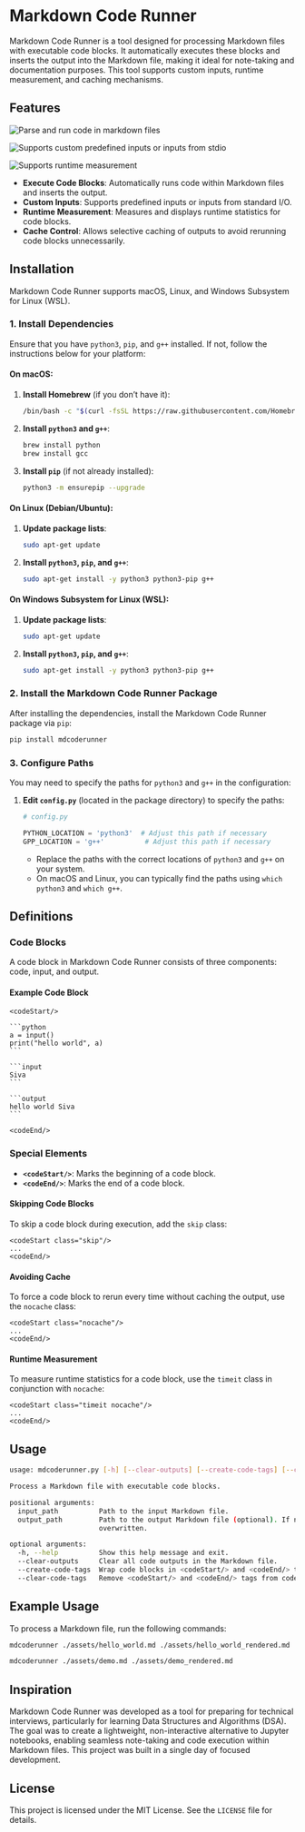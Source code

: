 # Markdown Code Runner

Markdown Code Runner is a tool designed for processing Markdown files with executable code blocks. It automatically executes these blocks and inserts the output into the Markdown file, making it ideal for note-taking and documentation purposes. This tool supports custom inputs, runtime measurement, and caching mechanisms.

## Features

![Parse and run code in markdown files](assets/imgs/demo1.png)

![Supports custom predefined inputs or inputs from stdio](assets/imgs/demo2.png)

![Supports runtime measurement](assets/imgs/timeit.jpeg)

- **Execute Code Blocks**: Automatically runs code within Markdown files and inserts the output.
- **Custom Inputs**: Supports predefined inputs or inputs from standard I/O.
- **Runtime Measurement**: Measures and displays runtime statistics for code blocks.
- **Cache Control**: Allows selective caching of outputs to avoid rerunning code blocks unnecessarily.

## Installation

Markdown Code Runner supports macOS, Linux, and Windows Subsystem for Linux (WSL).

### 1. **Install Dependencies**

Ensure that you have `python3`, `pip`, and `g++` installed. If not, follow the instructions below for your platform:

#### **On macOS:**

1. **Install Homebrew** (if you don’t have it):

   ```bash
   /bin/bash -c "$(curl -fsSL https://raw.githubusercontent.com/Homebrew/install/HEAD/install.sh)"
   ```

2. **Install `python3` and `g++`**:

   ```bash
   brew install python
   brew install gcc
   ```

3. **Install `pip`** (if not already installed):

   ```bash
   python3 -m ensurepip --upgrade
   ```

#### **On Linux (Debian/Ubuntu):**

1. **Update package lists**:

   ```bash
   sudo apt-get update
   ```

2. **Install `python3`, `pip`, and `g++`**:

   ```bash
   sudo apt-get install -y python3 python3-pip g++
   ```

#### **On Windows Subsystem for Linux (WSL):**

1. **Update package lists**:

   ```bash
   sudo apt-get update
   ```

2. **Install `python3`, `pip`, and `g++`**:

   ```bash
   sudo apt-get install -y python3 python3-pip g++
   ```

### 2. **Install the Markdown Code Runner Package**

After installing the dependencies, install the Markdown Code Runner package via `pip`:

```bash
pip install mdcoderunner
```

### 3. **Configure Paths**

You may need to specify the paths for `python3` and `g++` in the configuration:

1. **Edit `config.py`** (located in the package directory) to specify the paths:

   ```python
   # config.py

   PYTHON_LOCATION = 'python3'  # Adjust this path if necessary
   GPP_LOCATION = 'g++'          # Adjust this path if necessary
   ```

   - Replace the paths with the correct locations of `python3` and `g++` on your system.
   - On macOS and Linux, you can typically find the paths using `which python3` and `which g++`.


## Definitions

### Code Blocks

A code block in Markdown Code Runner consists of three components: code, input, and output.

#### Example Code Block

````
<codeStart/>

```python
a = input()
print("hello world", a)
```

```input
Siva
```

```output
hello world Siva
```

<codeEnd/>
````

### Special Elements

- **`<codeStart/>`**: Marks the beginning of a code block.
- **`<codeEnd/>`**: Marks the end of a code block.

#### Skipping Code Blocks

To skip a code block during execution, add the `skip` class:

```
<codeStart class="skip"/>
...
<codeEnd/>
```

#### Avoiding Cache

To force a code block to rerun every time without caching the output, use the `nocache` class:

```
<codeStart class="nocache"/>
...
<codeEnd/>
```

#### Runtime Measurement

To measure runtime statistics for a code block, use the `timeit` class in conjunction with `nocache`:

```
<codeStart class="timeit nocache"/>
...
<codeEnd/>
```

## Usage

```bash
usage: mdcoderunner.py [-h] [--clear-outputs] [--create-code-tags] [--clear-code-tags] input_path [output_path]

Process a Markdown file with executable code blocks.

positional arguments:
  input_path          Path to the input Markdown file.
  output_path         Path to the output Markdown file (optional). If not provided, the input file will be
                      overwritten.

optional arguments:
  -h, --help          Show this help message and exit.
  --clear-outputs     Clear all code outputs in the Markdown file.
  --create-code-tags  Wrap code blocks in <codeStart/> and <codeEnd/> tags.
  --clear-code-tags   Remove <codeStart/> and <codeEnd/> tags from code blocks.
```

## Example Usage

To process a Markdown file, run the following commands:

```bash
mdcoderunner ./assets/hello_world.md ./assets/hello_world_rendered.md
```

```bash
mdcoderunner ./assets/demo.md ./assets/demo_rendered.md
```

## Inspiration

Markdown Code Runner was developed as a tool for preparing for technical interviews, particularly for learning Data Structures and Algorithms (DSA). The goal was to create a lightweight, non-interactive alternative to Jupyter notebooks, enabling seamless note-taking and code execution within Markdown files. This project was built in a single day of focused development.

## License

This project is licensed under the MIT License. See the `LICENSE` file for details.
